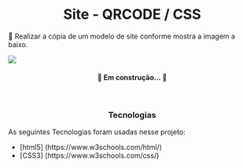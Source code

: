 <h1 align="center"> Site - QRCODE / CSS</h1>
<p> 🚀 Realizar a cópia de um modelo de site conforme mostra a imagem a baixo.</p>
<img src="https://res.cloudinary.com/dz209s6jk/image/upload/q_auto,w_700/Challenges/qh97gysgjrzqyqlig2al.jpg">

    
<h4 align="center"> 🚧 Em construção... 🚧</h4>
<br>

<h3 align="center" >Tecnologias</h3>
    <p>As seguintes Tecnologias foram usadas nesse projeto: </p>
    <ul>
        <li>[html5] (https://www.w3schools.com/html/)</li>
        <li>[CSS3] (https://www.w3schools.com/css/)</li>
    </ul>
   
